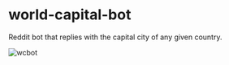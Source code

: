 # world-capital-bot
Reddit bot that replies with the capital city of any given country.

![wcbot](https://user-images.githubusercontent.com/24757779/47268709-1e74c500-d54c-11e8-8976-d7d89f21f142.png)

